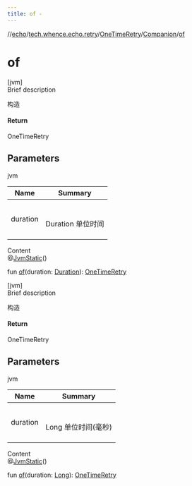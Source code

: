 ```yaml
---
title: of -
---
```

//[echo](../../../index.md)/[tech.whence.echo.retry](../../index.md)/[OneTimeRetry](../index.md)/[Companion](index.md)/[of](of.md)



# of  
[jvm]  
Brief description  


构造



#### Return  


OneTimeRetry



## Parameters  
  
jvm  
  
|  Name|  Summary| 
|---|---|
| duration| <br><br>Duration 单位时间<br><br>
  
  
Content  
@[JvmStatic](https://kotlinlang.org/api/latest/jvm/stdlib/kotlin.jvm/-jvm-static/index.html)()  
  
fun [of](of.md)(duration: [Duration](https://docs.oracle.com/javase/8/docs/api/java/time/Duration.html)): [OneTimeRetry](../index.md)  


[jvm]  
Brief description  


构造



#### Return  


OneTimeRetry



## Parameters  
  
jvm  
  
|  Name|  Summary| 
|---|---|
| duration| <br><br>Long 单位时间(毫秒)<br><br>
  
  
Content  
@[JvmStatic](https://kotlinlang.org/api/latest/jvm/stdlib/kotlin.jvm/-jvm-static/index.html)()  
  
fun [of](of.md)(duration: [Long](https://kotlinlang.org/api/latest/jvm/stdlib/kotlin/-long/index.html)): [OneTimeRetry](../index.md)  



